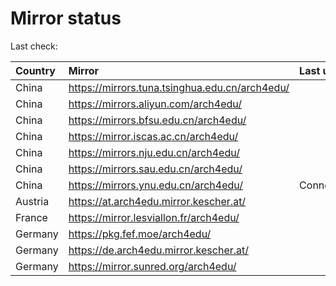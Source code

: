 <script src="./time.js"></script>
# Mirror status
Last check: <script type="text/javascript">localize(1685985346.0853155);</script>

|Country|Mirror|Last update|
|:------|:-----|:----------|
|China|https://mirrors.tuna.tsinghua.edu.cn/arch4edu/|<script type="text/javascript">localize(1685948759);</script>|
|China|https://mirrors.aliyun.com/arch4edu/|<script type="text/javascript">localize(1685644418);</script>|
|China|https://mirrors.bfsu.edu.cn/arch4edu/|<script type="text/javascript">localize(1685948759);</script>|
|China|https://mirror.iscas.ac.cn/arch4edu/|<script type="text/javascript">localize(1685948759);</script>|
|China|https://mirrors.nju.edu.cn/arch4edu/|<script type="text/javascript">localize(1685903250);</script>|
|China|https://mirrors.sau.edu.cn/arch4edu/|<script type="text/javascript">localize(1673850842);</script>|
|China|https://mirrors.ynu.edu.cn/arch4edu/|ConnectTimeout|
|Austria|https://at.arch4edu.mirror.kescher.at/|<script type="text/javascript">localize(1685948759);</script>|
|France|https://mirror.lesviallon.fr/arch4edu/|<script type="text/javascript">localize(1685948759);</script>|
|Germany|https://pkg.fef.moe/arch4edu/|<script type="text/javascript">localize(1685948759);</script>|
|Germany|https://de.arch4edu.mirror.kescher.at/|<script type="text/javascript">localize(1685948759);</script>|
|Germany|https://mirror.sunred.org/arch4edu/|<script type="text/javascript">localize(1685948759);</script>|

<script src="./tablefilter/tablefilter.js"></script>
<script src="./table.js"></script>